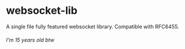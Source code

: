 # websocket-lib
A single file fully featured websocket library. Compatible with RFC6455.

###### I'm 15 years old btw
